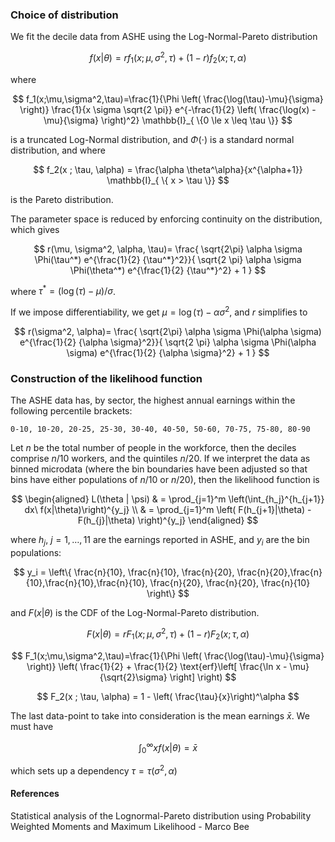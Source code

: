 ### Choice of distribution

We fit the decile data from ASHE using the Log-Normal-Pareto distribution

$$
f(x | \theta) = r f_1 (x ; \mu, \sigma^2, \tau) + (1-r) f_2(x; \tau, \alpha)
$$

where

$$
f_1(x;\mu,\sigma^2,\tau)=\frac{1}{\Phi \left( \frac{\log(\tau)-\mu}{\sigma} \right)} \frac{1}{x \sigma \sqrt{2 \pi}} e^{-\frac{1}{2} \left( \frac{\log(x) - \mu}{\sigma} \right)^2} \mathbb{I}_{ \{0 \le x \leq \tau \}} 
$$

is a truncated Log-Normal distribution, and $\Phi(\cdot)$ is a standard normal distribution, and where

$$
f_2(x ; \tau, \alpha) = \frac{\alpha \theta^\alpha}{x^{\alpha+1}} \mathbb{I}_{ \{ x > \tau \}} 
$$

is the Pareto distribution.

The parameter space is reduced by enforcing continuity on the distribution, which gives

$$
r(\mu, \sigma^2, \alpha, \tau)= \frac{ \sqrt{2\pi} \alpha \sigma \Phi(\tau^*) e^{\frac{1}{2} {\tau^*}^2}}{ \sqrt{2 \pi} \alpha \sigma \Phi(\theta^*) e^{\frac{1}{2} {\tau^*}^2} + 1 }
$$

where $\tau^* = (\log(\tau) - \mu)/\sigma$.

If we impose differentiability, we get $\mu = \log(\tau) - \alpha \sigma^2$, and $r$ simplifies to

$$
r(\sigma^2, \alpha)= \frac{ \sqrt{2\pi} \alpha \sigma \Phi(\alpha \sigma) e^{\frac{1}{2} {\alpha \sigma}^2}}{ \sqrt{2 \pi} \alpha \sigma \Phi(\alpha \sigma) e^{\frac{1}{2} {\alpha \sigma}^2} + 1 }
$$

### Construction of the likelihood function

The ASHE data has, by sector, the highest annual earnings within the following percentile brackets:

```
0-10, 10-20, 20-25, 25-30, 30-40, 40-50, 50-60, 70-75, 75-80, 80-90
```

Let $n$ be the total number of people in the workforce, then the deciles comprise $n/10$ workers, and the quintiles $n/20$. If we interpret the data as binned microdata (where the bin boundaries have been adjusted so that bins have either populations of $n/10$ or $n/20$), then the likelihood function is

$$
\begin{aligned}
L(\theta | \psi) & = \prod_{j=1}^m \left(\int_{h_j}^{h_{j+1}} dx\ f(x|\theta)\right)^{y_j} \\
& = \prod_{j=1}^m \left( F(h_{j+1}|\theta) - F(h_{j}|\theta) \right)^{y_j}
\end{aligned}
$$

where $h_j,\ j=1,\dots,11$ are the earnings reported in ASHE, and $y_i$ are the bin populations:

$$
y_i = \left\{  \frac{n}{10}, \frac{n}{10}, \frac{n}{20}, \frac{n}{20},\frac{n}{10},\frac{n}{10},\frac{n}{10}, \frac{n}{20}, \frac{n}{20}, \frac{n}{10} \right\}
$$

and $F(x |\theta)$ is the CDF of the Log-Normal-Pareto distribution.

$$
F(x | \theta) = r F_1 (x ; \mu, \sigma^2, \tau) + (1-r) F_2(x; \tau, \alpha)
$$

$$
F_1(x;\mu,\sigma^2,\tau)=\frac{1}{\Phi \left( \frac{\log(\tau)-\mu}{\sigma} \right)} \left( \frac{1}{2} + \frac{1}{2} \text{erf}\left[ \frac{\ln x - \mu}{\sqrt{2}\sigma} \right] \right)
$$

$$
F_2(x ; \tau, \alpha) = 1 - \left( \frac{\tau}{x}\right)^\alpha
$$

The last data-point to take into consideration is the mean earnings $\bar{x}$. We must have

$$
\int_0^\infty x f(x | \theta) = \bar{x}
$$

which sets up a dependency $\tau = \tau(\sigma^2, \alpha )$

#### References

Statistical analysis of the Lognormal-Pareto distribution using Probability Weighted Moments and Maximum Likelihood - Marco Bee

<!--stackedit_data:
eyJoaXN0b3J5IjpbLTExNjIzMDYyMDgsLTE4ODk1MjM2MDAsLT
M2NzIxODE0MywtMTEwMzczMjA1NywxMTE0NzAyNjExLC0yMDYy
NzIwMDczXX0=
-->